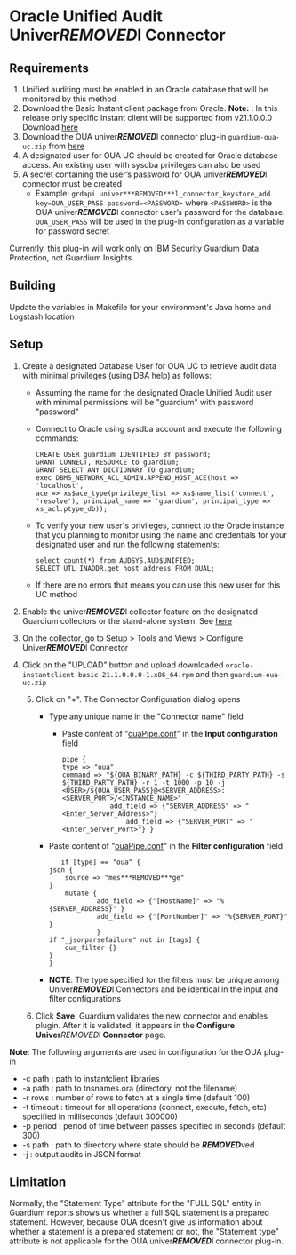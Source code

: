# Oracle Unified Audit Univer***REMOVED***l Connector

## Requirements

1. Unified auditing must be enabled in an Oracle database that will be monitored by this method
2. Download the Basic Instant client package from Oracle.
   **Note:** : In this release only specific Instant client will be supported from v21.1.0.0.0 Download [here](https://download.oracle.com/otn_software/linux/instantclient/211000/oracle-instantclient-basic-21.1.0.0.0-1.x86_64.rpm)
3. Download the OUA univer***REMOVED***l connector plug-in  `guardium-oua-uc.zip` from [here](https://github.com/IBM/univer***REMOVED***l-connectors/raw/main/filter-plugin/logstash-filter-oua-guardium/OracleUnifiedAuditPackage/OracleUnifiedAudit/guardium-oua-uc.zip)
4. A designated user for OUA UC should be created for Oracle database access. An existing user with sysdba privileges can also be used
5. A secret containing the user’s password for OUA univer***REMOVED***l connector must be created
    - Example: `grdapi univer***REMOVED***l_connector_keystore_add key=OUA_USER_PASS password=<PASSWORD>` where `<PASSWORD>` is the OUA univer***REMOVED***l connector user’s password for the database. `OUA_USER_PASS` will be used in the plug-in configuration as a variable for password secret

Currently, this plug-in will work only on IBM Security Guardium Data Protection, not Guardium Insights

## Building

Update the variables in Makefile for your environment's Java home and Logstash location

## Setup

1. Create a designated Database User for OUA UC to retrieve audit data with minimal privileges (using DBA help) as follows:
    - Assuming the name for the designated Oracle Unified Audit user with minimal permissions will be "guardium" with password "password"
    - Connect to Oracle using sysdba account and execute the following commands:

        ```
        CREATE USER guardium IDENTIFIED BY password;
        GRANT CONNECT, RESOURCE to guardium;
        GRANT SELECT ANY DICTIONARY TO guardium;
        exec DBMS_NETWORK_ACL_ADMIN.APPEND_HOST_ACE(host => 'localhost',
        ace => xs$ace_type(privilege_list => xs$name_list('connect',
        'resolve'), principal_name => 'guardium', principal_type => xs_acl.ptype_db));
        ```

    - To verify your new user's privileges, connect to the Oracle instance that you planning to monitor using the name and credentials for your designated user and run the following statements:

        ```
        select count(*) from AUDSYS.AUD$UNIFIED;
        SELECT UTL_INADDR.get_host_address FROM DUAL;
        ```

    - If there are no errors that means you can use this new user for this UC method

2. Enable the univer***REMOVED***l collector feature on the designated Guardium collectors or the stand-alone system. See [here](https://www.ibm.com/docs/en/guardium/11.4?topic=connector-enabling-guardium-univer***REMOVED***l-collectors)

3. On the collector, go to Setup > Tools and Views > Configure Univer***REMOVED***l Connector

4. Click on the "UPLOAD” button and upload downloaded `oracle-instantclient-basic-21.1.0.0.0-1.x86_64.rpm` and then `guardium-oua-uc.zip`

   5. Click on "+". The Connector Configuration dialog opens 

       - Type any unique name in the "Connector name" field

         - Paste content of "[ouaPipe.conf](https://github.ibm.com/Activity-Insights/univer***REMOVED***l-connectors/blob/master/filter-plugin/logstash-filter-oua-guardium/ouaPipe.conf)" in the **Input configuration** field

             ```
           pipe {
             type => "oua"
             command => "${OUA_BINARY_PATH} -c ${THIRD_PARTY_PATH} -s ${THIRD_PARTY_PATH} -r 1 -t 1000 -p 10 -j <USER>/${OUA_USER_PASS}@<SERVER_ADDRESS>:<SERVER_PORT>/<INSTANCE_NAME>"
                         add_field => {"SERVER_ADDRESS" => "<Enter_Server_Address>"}
                             add_field => {"SERVER_PORT" => "<Enter_Server_Port>"} }
           ```

       - Paste content of "[ouaPipe.conf](ohttps://github.ibm.com/Activity-Insights/univer***REMOVED***l-connectors/blob/master/filter-plugin/logstash-filter-oua-guardium/ouaPipe.conf)" in the **Filter configuration** field

           ```
              if [type] == "oua" {
           json {
               source => "mes***REMOVED***ge"
           }
               mutate {
                       add_field => {"[HostName]" => "%{SERVER_ADDRESS}" }
                       add_field => {"[PortNumber]" => "%{SERVER_PORT}" }
                       }
           if "_jsonparsefailure" not in [tags] {
               oua_filter {}
           }
         }

           ```

       - **NOTE**: The type specified for the filters must be unique among Univer***REMOVED***l Connectors and be identical in the input and filter configurations

   6. Click **Save**. Guardium validates the new connector and enables plugin. After it is validated, it appears in the **Configure Univer***REMOVED***l Connector** page.

**Note**: The following arguments are used in configuration for the OUA plug-in
- -c path : path to instantclient libraries
- -a path : path to tnsnames.ora (directory, not the filename)
- -r rows : number of rows to fetch at a single time (default 100)
- -t timeout : timeout for all operations (connect, execute, fetch, etc) specified in milliseconds (default 300000)
- -p period : period of time between passes specified in seconds (default 300)
- -s path : path to directory where state should be ***REMOVED***ved
- -j : output audits in JSON format

## Limitation

Normally, the "Statement Type" attribute for the "FULL SQL" entity in Guardium reports shows us whether a full SQL statement is a prepared statement. However, because OUA doesn't give us information about whether a statement is a prepared statement or not, the "Statement type" attribute is not applicable for the OUA univer***REMOVED***l connector plug-in.
